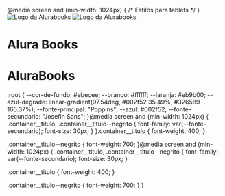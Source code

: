 @media screen and (min-width: 1024px) {
  /* Estilos para tablets */
}</ul>
<img src="img/Logo.svg" alt="Logo da Alurabooks" class="container__imagem">
<img src="img/Logo.svg" alt="Logo da Alurabooks" class="container__imagem" />
<h1 class="container__titulo">Alura Books</h1>
<h1 class="container__titulo">
  <b class="container__titulo--negrito">Alura</b>Books
</h1>
<link
  href="https://fonts.googleapis.com/css?family=Josefin+Sans:wght@400;700&display=swap"
  rel="stylesheet"
/>:root {
  --cor-de-fundo: #ebecee;
  --branco: #ffffff;
  --laranja: #eb9b00;
  --azul-degrade: linear-gradient(97.54deg, #002f52 35.49%, #326589 165.37%);
  --fonte-principal: "Poppins";
  --azul: #002f52;
  --fonte-secundario: "Josefin Sans";
}@media screen and (min-width: 1024px) {
  .container__titulo,
  .container__titulo--negrito {
    font-family: var(--fonte-secundario);
    font-size: 30px;
  }
}.container__titulo {
  font-weight: 400;
}

.container__titulo--negrito {
  font-weight: 700;
}@media screen and (min-width: 1024px) {
  .container__titulo,
  .container__titulo--negrito {
    font-family: var(--fonte-secundario);
    font-size: 30px;
  }

  .container__titulo {
    font-weight: 400;
  }

  .container__titulo--negrito {
    font-weight: 700;
  }
}
